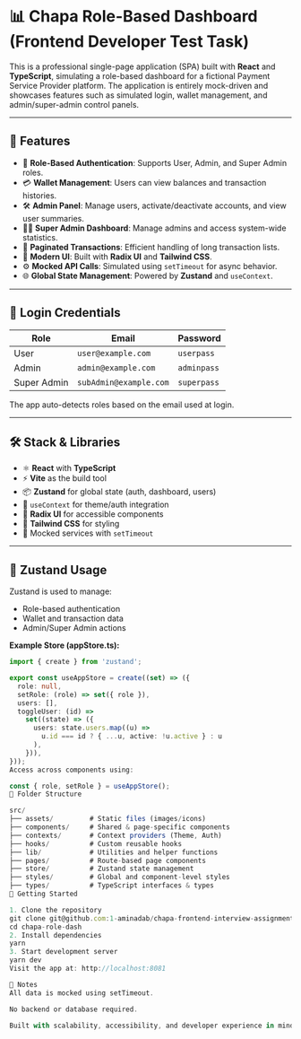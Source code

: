 # 📊 Chapa Role-Based Dashboard (Frontend Developer Test Task)

This is a professional single-page application (SPA) built with **React** and **TypeScript**, simulating a role-based dashboard for a fictional Payment Service Provider platform. The application is entirely mock-driven and showcases features such as simulated login, wallet management, and admin/super-admin control panels.

---

## 🧾 Features

- 🔐 **Role-Based Authentication**: Supports User, Admin, and Super Admin roles.
- 💳 **Wallet Management**: Users can view balances and transaction histories.
- 🛠️ **Admin Panel**: Manage users, activate/deactivate accounts, and view user summaries.
- 🧑‍✈️ **Super Admin Dashboard**: Manage admins and access system-wide statistics.
- 📑 **Paginated Transactions**: Efficient handling of long transaction lists.
- 🎨 **Modern UI**: Built with **Radix UI** and **Tailwind CSS**.
- ⚙️ **Mocked API Calls**: Simulated using `setTimeout` for async behavior.
- 🌐 **Global State Management**: Powered by **Zustand** and `useContext`.

---

## 👤 Login Credentials

| Role         | Email                   | Password   |
|--------------|--------------------------|------------|
| User         | `user@example.com`       | `userpass` |
| Admin        | `admin@example.com`      | `adminpass`|
| Super Admin  | `subAdmin@example.com`   | `superpass`|

The app auto-detects roles based on the email used at login.

---

## 🛠️ Stack & Libraries

- ⚛️ **React** with **TypeScript**
- ⚡ **Vite** as the build tool
- 📦 **Zustand** for global state (auth, dashboard, users)
- 🔗 `useContext` for theme/auth integration
- 🧱 **Radix UI** for accessible components
- 🎨 **Tailwind CSS** for styling
- 📡 Mocked services with `setTimeout`

---

## 🧠 Zustand Usage

Zustand is used to manage:

- Role-based authentication
- Wallet and transaction data
- Admin/Super Admin actions

**Example Store (appStore.ts):**

```ts
import { create } from 'zustand';

export const useAppStore = create((set) => ({
  role: null,
  setRole: (role) => set({ role }),
  users: [],
  toggleUser: (id) =>
    set((state) => ({
      users: state.users.map((u) =>
        u.id === id ? { ...u, active: !u.active } : u
      ),
    })),
}));
Access across components using:

const { role, setRole } = useAppStore();
📁 Folder Structure

src/
├── assets/         # Static files (images/icons)
├── components/     # Shared & page-specific components
├── contexts/       # Context providers (Theme, Auth)
├── hooks/          # Custom reusable hooks
├── lib/            # Utilities and helper functions
├── pages/          # Route-based page components
├── store/          # Zustand state management
├── styles/         # Global and component-level styles
├── types/          # TypeScript interfaces & types
🚀 Getting Started

1. Clone the repository
git clone git@github.com:1-aminadab/chapa-frontend-interview-assignment.git
cd chapa-role-dash
2. Install dependencies
yarn
3. Start development server
yarn dev
Visit the app at: http://localhost:8081

📄 Notes
All data is mocked using setTimeout.

No backend or database required.

Built with scalability, accessibility, and developer experience in mind.